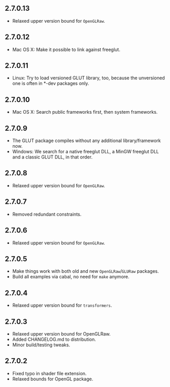 2.7.0.13
--------
* Relaxed upper version bound for `OpenGLRaw`.

2.7.0.12
--------
* Mac OS X: Make it possible to link against freeglut.

2.7.0.11
--------
* Linux: Try to load versioned GLUT library, too, because the unversioned one is often in *-dev packages only.

2.7.0.10
--------
* Mac OS X: Search public frameworks first, then system frameworks.

2.7.0.9
--------
* The GLUT package compiles without any additional library/framework now.
* Windows: We search for a native freeglut DLL, a MinGW freeglut DLL and a classic GLUT DLL, in that order.

2.7.0.8
--------
* Relaxed upper version bound for `OpenGLRaw`.

2.7.0.7
-------
* Removed redundant constraints.

2.7.0.6
--------
* Relaxed upper version bound for `OpenGLRaw`.

2.7.0.5
--------
* Make things work with both old and new `OpenGLRaw`/`GLURaw` packages.
* Build all examples via cabal, no need for `make` anymore.

2.7.0.4
--------
* Relaxed upper version bound for `transformers`.

2.7.0.3
--------
* Relaxed upper version bound for OpenGLRaw.
* Added CHANGELOG.md to distribution.
* Minor build/testing tweaks.

2.7.0.2
--------
* Fixed typo in shader file extension.
* Relaxed bounds for OpenGL package.
